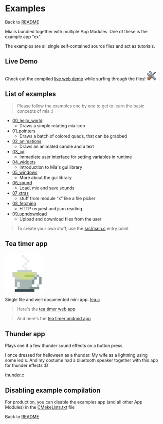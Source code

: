 # Examples
Back to [README](../README.md)

Mia is bundled together with multiple App Modules.
One of these is the example app "ex".

The examples are all single self-contained source files and act as tutorials.

## Live Demo
Check out the compiled [live web demo](https://horsimann.de/mia) while surfing through the files!  ![logo](imgs/mia_logo_debug_32.png)

## List of examples

> Please follow the examples one by one to get to learn the basic concepts of mia :)

- [00_hello_world](../src/app/ex/ex_00_hello_world.c)
  - Draws a simple rotating mia icon
- [01_pointers](../src/app/ex/ex_01_pointers.c)
  - Draws a batch of colored quads, that can be grabbed
- [02_animations](../src/app/ex/ex_02_animations.c)
  - Draws an animated candle and a text
- [03_iui](../src/app/ex/ex_03_iui.c)
  - Immediate user interface for setting variables in runtime
- [04_widgets](../src/app/ex/ex_04_widgets.c)
  - Introduction to Mia's gui library
- [05_windows](../src/app/ex/ex_05_windows.c)
  - More about the gui library
- [06_sound](../src/app/ex/ex_06_sound.c)
  - Load, mix and save sounds
- [07_xtras](../src/app/ex/ex_07_xtras.c)
  - stuff from module "x" like a file picker
- [08_fetching](../src/app/ex/ex_08_fetching.c)
  - HTTP request and json reading
- [09_upndownload](../src/app/ex/ex_09_upndownload.c)
  - Upload and download files from the user

> To create your own stuff, use the [src/main.c](src/main.c) entry point


## Tea timer app

![tea](imgs/mia_logo_tea_128.png)

Single file and well documented mini app.
[tea.c](../src/app/ex/tea.c)

> Here's the [tea timer web app](https://horsimann.de/tea)

> And here's the [tea timer android app](https://play.google.com/store/apps/details?id=de.horsimann.tea)

## Thunder app
Plays one if a few thunder sound effects on a button press.

I once dressed for helloween as a thunder. My wife as a lightning using some led's. And my costume had a bluetooth speaker together with this app for thunder effects :D

[thunder.c](../src/app/ex/thunder.c)


## Disabling example compilation

For production, you can disable the examples app (and all other App Modules)
in the [CMakeLists.txt](../CMakeLists.txt) file


Back to [README](../README.md)
